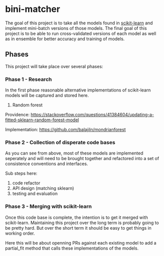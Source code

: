 # bini-matcher

The goal of this project is to take all the models found in [scikit-learn](http://scikit-learn.org/stable/) 
and implement mini-batch versions of those models.  The final goal of this project is to be able to run cross-validated versions 
of each model as well as in ensemble for better accuracy and training of models. 

## Phases

This project will take place over several phases:

### Phase 1 - Research

In the first phase reasonable alternative implementations of scikit-learn models will be captured and stored here.

1. Random forest

Providence: https://stackoverflow.com/questions/41384604/updating-a-fitted-sklearn-random-forest-model

Implementation: https://github.com/balajiln/mondrianforest

### Phase 2 - Collection of disperate code bases

As you can see from above, most of these models are implemented seperately and will need to be brought together and
refactored into a set of consistence conventions and interfaces.

Sub steps here:

1. code refactor
2. API design (matching sklearn)
3. testing and evaluation

### Phase 3 - Merging with scikit-learn

Once this code base is complete, the intention is to get it merged with scikit-learn.  Maintaining this project over the
long term is probably going to be pretty hard.  But over the short term it should be easy to get things in working order.

Here this will be about openning PRs against each existing model to add a partial_fit method that calls these implementations of the models.

